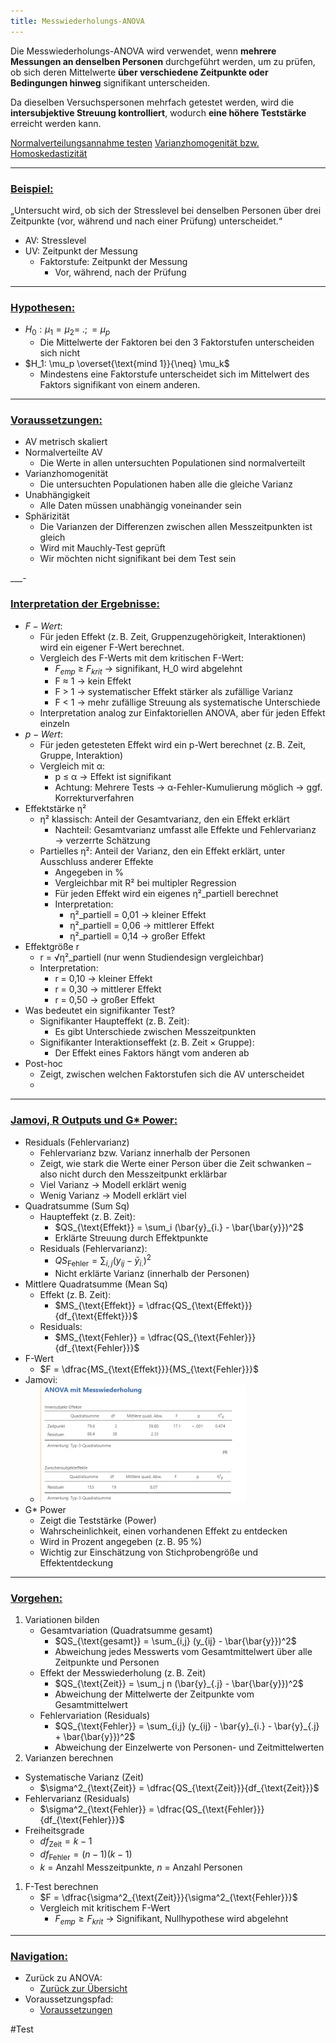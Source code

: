 ```yaml
---
title: Messwiederholungs-ANOVA
---
```


Die Messwiederholungs-ANOVA wird verwendet, wenn **mehrere Messungen an denselben Personen** durchgeführt werden, um zu prüfen, ob sich deren Mittelwerte **über verschiedene Zeitpunkte oder Bedingungen hinweg** signifikant unterscheiden.

Da dieselben Versuchspersonen mehrfach getestet werden, wird die **intersubjektive Streuung kontrolliert**, wodurch **eine höhere Teststärke** erreicht werden kann.

[Normalverteilungsannahme testen](/normalverteilungsannahme-testen)
[Varianzhomogenität bzw. Homoskedastizität](/varianzhomogenitaet-bzw-homoskedastizitaet)

---

### <u>Beispiel:</u>

„Untersucht wird, ob sich der Stresslevel bei denselben Personen über drei Zeitpunkte (vor, während und nach einer Prüfung) unterscheidet.“

* AV: Stresslevel
* UV: Zeitpunkt der Messung
  * Faktorstufe: Zeitpunkt der Messung
    * Vor, während, nach der Prüfung

---

### <u>Hypothesen:</u>

* $H_0: \mu_1 = \mu_2 = \; .; = \mu_p$
  * Die Mittelwerte der Faktoren bei den 3 Faktorstufen unterscheiden sich nicht
* $H_1: \mu_p \overset{\text{mind 1}}{\neq}  \mu_k$
  * Mindestens eine Faktorstufe unterscheidet sich im Mittelwert des Faktors signifikant von einem anderen.

---

### <u>Voraussetzungen:</u>

* AV metrisch skaliert
* Normalverteilte AV
  * Die Werte in allen untersuchten Populationen sind normalverteilt
* Varianzhomogenität
  * Die untersuchten Populationen haben alle die gleiche Varianz
* Unabhängigkeit
  * Alle Daten müssen unabhängig voneinander sein
* Sphärizität
  * Die Varianzen der Differenzen zwischen allen Messzeitpunkten ist gleich
  * Wird mit Mauchly-Test geprüft
  * Wir möchten nicht signifikant bei dem Test sein

\_\_\_-

### <u>Interpretation der Ergebnisse:</u>

* $F-Wert$:
  * Für jeden Effekt (z. B. Zeit, Gruppenzugehörigkeit, Interaktionen) wird ein eigener F-Wert berechnet.
  * Vergleich des F-Werts mit dem kritischen F-Wert:
    * $F_{emp}$ ≥ $F_{krit}$ → signifikant, H_0 wird abgelehnt
    * F ≈ 1
      → kein Effekt
    * F > 1
      → systematischer Effekt stärker als zufällige Varianz
    * F \< 1
      → mehr zufällige Streuung als systematische Unterschiede
  * Interpretation analog zur Einfaktoriellen ANOVA, aber für jeden Effekt einzeln
* $p-Wert$:
  * Für jeden getesteten Effekt wird ein p-Wert berechnet (z. B. Zeit, Gruppe, Interaktion)
  * Vergleich mit α:
    * p ≤ α → Effekt ist signifikant
    * Achtung: Mehrere Tests → α-Fehler-Kumulierung möglich → ggf. Korrekturverfahren
* Effektstärke η²
  * η² klassisch: Anteil der Gesamtvarianz, den ein Effekt erklärt
    * Nachteil: Gesamtvarianz umfasst alle Effekte und Fehlervarianz → verzerrte Schätzung
  * Partielles η²: Anteil der Varianz, den ein Effekt erklärt, unter Ausschluss anderer Effekte
    * Angegeben in %
    * Vergleichbar mit R² bei multipler Regression
    * Für jeden Effekt wird ein eigenes η²_partiell berechnet
    * Interpretation:
      * η²_partiell = 0,01 → kleiner Effekt
      * η²_partiell = 0,06 → mittlerer Effekt
      * η²_partiell = 0,14 → großer Effekt
* Effektgröße r
  * r = √η²_partiell (nur wenn Studiendesign vergleichbar)
  * Interpretation:
    * r = 0,10 → kleiner Effekt
    * r = 0,30 → mittlerer Effekt
    * r = 0,50 → großer Effekt
* Was bedeutet ein signifikanter Test?
  * Signifikanter Haupteffekt (z. B. Zeit):
    * Es gibt Unterschiede zwischen Messzeitpunkten
  * Signifikanter Interaktionseffekt (z. B. Zeit × Gruppe):
    * Der Effekt eines Faktors hängt vom anderen ab
* Post-hoc
  * Zeigt, zwischen welchen Faktorstufen sich die AV unterscheidet
  * 

---

### <u>Jamovi, R Outputs und G\* Power:</u>

* Residuals (Fehlervarianz)
  * Fehlervarianz bzw. Varianz innerhalb der Personen
  * Zeigt, wie stark die Werte einer Person über die Zeit schwanken – also nicht durch den Messzeitpunkt erklärbar
  * Viel Varianz → Modell erklärt wenig
  * Wenig Varianz → Modell erklärt viel
* Quadratsumme (Sum Sq)
  * Haupteffekt (z. B. Zeit):
    * $QS_{\text{Effekt}} = \sum_i (\bar{y}_{i.} - \bar{\bar{y}})^2$
    * Erklärte Streuung durch Effektpunkte
  * Residuals (Fehlervarianz):
    * $QS_{\text{Fehler}} = \sum_{i,j} (y_{ij} - \bar{y}_{i.})^2$
    * Nicht erklärte Varianz (innerhalb der Personen)
* Mittlere Quadratsumme (Mean Sq)
  * Effekt (z. B. Zeit):
    * $MS_{\text{Effekt}} = \dfrac{QS_{\text{Effekt}}}{df_{\text{Effekt}}}$
  * Residuals:
    * $MS_{\text{Fehler}} = \dfrac{QS_{\text{Fehler}}}{df_{\text{Fehler}}}$
* F-Wert
  * $F = \dfrac{MS_{\text{Effekt}}}{MS_{\text{Fehler}}}$
* Jamovi:
  * ![271x155](/assets/mwanojameins.png)
* G\* Power
  * Zeigt die Teststärke (Power)
  * Wahrscheinlichkeit, einen vorhandenen Effekt zu entdecken
  * Wird in Prozent angegeben (z. B. 95 %)
  * Wichtig zur Einschätzung von Stichprobengröße und Effektentdeckung

---

### <u>Vorgehen:</u>

1. Variationen bilden
   * Gesamtvariation (Quadratsumme gesamt)
     * $QS_{\text{gesamt}} = \sum_{i,j} (y_{ij} - \bar{\bar{y}})^2$
     * Abweichung jedes Messwerts vom Gesamtmittelwert über alle Zeitpunkte und Personen
   * Effekt der Messwiederholung (z. B. Zeit)
     * $QS_{\text{Zeit}} = \sum_j n (\bar{y}_{.j} - \bar{\bar{y}})^2$
     * Abweichung der Mittelwerte der Zeitpunkte vom Gesamtmittelwert
   * Fehlervariation (Residuals)
     * $QS_{\text{Fehler}} = \sum_{i,j} (y_{ij} - \bar{y}_{i.} - \bar{y}_{.j} + \bar{\bar{y}})^2$
     * Abweichung der Einzelwerte von Personen- und Zeitmittelwerten
1. Varianzen berechnen

* Systematische Varianz (Zeit)
  * $\sigma^2_{\text{Zeit}} = \dfrac{QS_{\text{Zeit}}}{df_{\text{Zeit}}}$
* Fehlervarianz (Residuals)
  * $\sigma^2_{\text{Fehler}} = \dfrac{QS_{\text{Fehler}}}{df_{\text{Fehler}}}$
* Freiheitsgrade
  * $df_{\text{Zeit}} = k - 1$
  * $df_{\text{Fehler}} = (n - 1)(k - 1)$
  * $k$ = Anzahl Messzeitpunkte, $n$ = Anzahl Personen

1. F-Test berechnen
   * $F = \dfrac{\sigma^2_{\text{Zeit}}}{\sigma^2_{\text{Fehler}}}$
   * Vergleich mit kritischem F-Wert
     * $F_{emp} \ge F_{krit}$ → Signifikant, Nullhypothese wird abgelehnt

---

### <u>Navigation:</u>

* Zurück zu ANOVA:
  * [Zurück zur Übersicht](/anova)
* Voraussetzungspfad:
  * [Voraussetzungen](/messwiederholung)

\#Test

